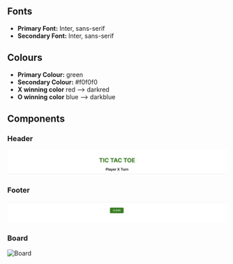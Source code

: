 ## Fonts
- **Primary Font:** Inter, sans-serif
- **Secondary Font:** Inter, sans-serif

## Colours
- **Primary Colour:** green
- **Secondary Colour:** #f0f0f0
- **X winning color** red --> darkred
- **O winning color** blue --> darkblue

## Components
### Header
![Header](design_system/header.png)

### Footer
![Footer](design_system/footer.png)

### Board
![Board](design_system/component.png)
